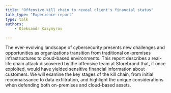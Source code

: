 ```yaml
---
title: "Offensive kill chain to reveal client's financial status"
talk_type: "Experience report"
type: talk
authors:
    - Oleksandr Kazymyrov

---
```

The ever-evolving landscape of cybersecurity presents new challenges and opportunities as organizations transition from traditional on-premises infrastructures to cloud-based environments. This report describes a real-life chain attack discovered by the offensive team at Storebrand that, if once exploited, would have yielded sensitive financial information about customers. We will examine the key stages of the kill chain, from initial reconnaissance to data exfiltration, and highlight the unique considerations when defending both on-premises and cloud-based assets.
